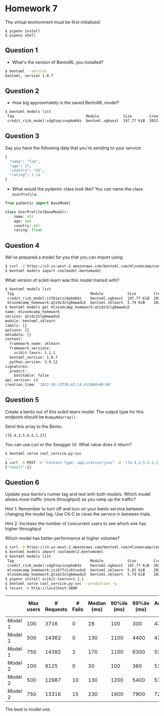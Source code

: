 # Homework 7

The virtual environment must be first initialized:

```
$ pipenv install
$ pipenv shell
```

## Question 1

- What's the version of BentoML you installed?

```bash
$ bentoml --version
bentoml, version 1.0.7
```

## Question 2

- How big approximately is the saved BentoML model?

```bash
$ bentoml models list
 Tag                                 Module           Size        Creation Time       
 credit_risk_model:sdg5vqcsvopkm64z  bentoml.xgboost  197.77 KiB  2022-10-23 01:20:34
```

## Question 3

Say you have the following data that you're sending to your service:

```python
{
  "name": "Tim",
  "age": 37,
  "country": "US",
  "rating": 3.14
}
```

- What would the pydantic class look like? You can name the class `UserProfile`.

```python
from pydantic import BaseModel

class UserProfile(BaseModel):
    name: str
    age: int
    country: str
    rating: float
```

## Question 4

We've prepared a model for you that you can import using:

```bash
$ curl -O https://s3.us-west-2.amazonaws.com/bentoml.com/mlzoomcamp/coolmodel.bentomodel
$ bentoml models import coolmodel.bentomodel
```

What version of scikit-learn was this model trained with?

```bash
$ bentoml models list
 Tag                                   Module           Size        Creation Time       
 credit_risk_model:it5biecsi6pkm64z    bentoml.xgboost  197.77 KiB  2022-10-22 13:22:37 
 mlzoomcamp_homework:qtzdz3slg6mwwdu5  bentoml.sklearn  5.79 KiB    2022-10-13 13:42:14 
$ bentoml models get mlzoomcamp_homework:qtzdz3slg6mwwdu5
name: mlzoomcamp_homework
version: qtzdz3slg6mwwdu5
module: bentoml.sklearn  
labels: {}               
options: {}              
metadata: {}             
context:                 
  framework_name: sklearn
  framework_versions:    
    scikit-learn: 1.1.1  
  bentoml_version: 1.0.7 
  python_version: 3.9.12 
signatures:              
  predict:               
    batchable: false     
api_version: v1          
creation_time: '2022-10-13T20:42:14.411084+00:00'                              
```

## Question 5

Create a bento out of this scikit-learn model. The output type for this endpoint should be `NumpyNdarray()`.

Send this array to the Bento:

```
[[6.4,3.5,4.5,1.2]]
```

You can use curl or the Swagger UI. What value does it return?

```bash
$ bentoml serve cool_service.py:svc
...
$ curl -X POST -H "Content-Type: application/json" -d '[[6.4,3.5,4.5,1.2]]' http://localhost:3000/classify
{"result":1}
```

## Question 6

Update your bento's runner tag and test with both models. Which model allows more traffic (more throughput) as you ramp up the traffic?

Hint 1: Remember to turn off and turn on your bento service between changing the model tag. Use Ctl-C to close the service in between trials.

Hint 2: Increase the number of concurrent users to see which one has higher throughput

Which model has better performance at higher volumes?

```bash
$ curl -O https://s3.us-west-2.amazonaws.com/bentoml.com/mlzoomcamp/coolmodel2.bentomodel
$ bentoml models import coolmodel2.bentomodel
$ bentoml models list
 Tag                                   Module           Size        Creation Time       
 credit_risk_model:sdg5vqcsvopkm64z    bentoml.xgboost  197.77 KiB  2022-10-23 01:20:34 
 mlzoomcamp_homework:jsi67fslz6txydu5  bentoml.sklearn  5.82 KiB    2022-10-14 07:48:43 
 mlzoomcamp_homework:qtzdz3slg6mwwdu5  bentoml.sklearn  5.79 KiB    2022-10-13 13:42:14
$ pipenv install scikit-learn==1.1.1
$ bentoml serve cool_service.py:svc --production -q
$ locust -H http://localhost:3000
```

|   | Max users | # Requests | # Fails | Median (ms) | 90%ile (ms) | 99%ile (ms) | Average (ms) | Min (ms) | Max (ms) | Average size (bytes) | Current RPS | Current Failures/s |
| --- | --- | --- | --- | --- | --- | --- | --- | --- | --- | --- | --- | --- |
| Model 1 | 100 | 3716 | 0 | 28 | 100 | 300 | 47 | 7 | 663 | 12 | 90.7 | 0 |
| Model 1 | 500 | 14362 | 0 | 130 | 1100 | 4400 | 431 | 6 | 18488 | 12 | 173.4 | 0 |
| Model 1 | 750 | 14392 | 2 | 170 | 1100 | 6300 | 539 | 7 | 16274 | 12 | 179.8 | 0 |
| Model 2 | 100 | 8125 | 0 | 30 | 100 | 360 | 51 | 6 | 1235 | 12 | 95.9 | 0 |
| Model 2 | 500 | 12987 | 10 | 130 | 1200 | 5400 | 515 | 8 | 30681 | 12 | 163.2 | 0 |
| Model 2 | 750 | 13316 | 15 | 230 | 1900 | 7900 | 729 | 6 | 15943 | 12 | 181.7 | 0.1 |

The best is model one.
